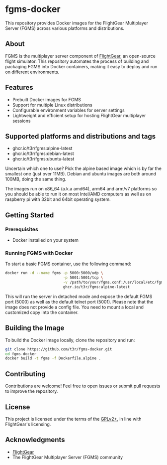 # fgms-docker

This repository provides Docker images for the FlightGear Multiplayer Server (FGMS) across various platforms and distributions.

## About
FGMS is the multiplayer server component of [FlightGear](https://www.flightgear.org/), an open-source flight simulator. This repository automates the process of building and packaging FGMS into Docker containers, making it easy to deploy and run on different environments.

## Features
- Prebuilt Docker images for FGMS
- Support for multiple Linux distributions
- Configurable environment variables for server settings
- Lightweight and efficient setup for hosting FlightGear multiplayer sessions

## Supported platforms and distributions and tags
- ghcr.io/t3r/fgms:alpine-latest
- ghcr.io/t3r/fgms:debian-latest
- ghcr.io/t3r/fgms:ubuntu-latest

Uncertain which one to use? Pick the alpine based image which is by far the smallest one (just over 11MB). Debian and ubuntu images are both around 100MB, doing the same thing.

The images run on x86_64 (a.k.a amd64), arm64 and arm/v7 platforms so you should be able to run it on most Intel/AMD computers as well as on raspberry pi with 32bit and 64bit operating system.

## Getting Started

### Prerequisites
- Docker installed on your system

### Running FGMS with Docker
To start a basic FGMS container, use the following command:
```sh
docker run -d --name fgms -p 5000:5000/udp \
                          -p 5001:5001/tcp \
                          -v /path/to/your/fgms.conf:/usr/local/etc/fgms.conf:ro \
                          ghcr.io/t3r/fgms:alpine-latest
```
This will run the server in detached mode and expose the default FGMS port (5000) as well as the default telnet port (5001). Please
note that the image does not provide a config file. You need to mount a local and customized copy into the container.

## Building the Image
To build the Docker image locally, clone the repository and run:
```sh
git clone https://github.com/t3r/fgms-docker.git
cd fgms-docker
docker build -t fgms -f Dockerfile.alpine .
```

## Contributing
Contributions are welcome! Feel free to open issues or submit pull requests to improve the repository.

## License
This project is licensed under the terms of the [GPLv2+](https://www.gnu.org/licenses/old-licenses/gpl-2.0.html), in line with FlightGear's licensing.

## Acknowledgments
- [FlightGear](https://www.flightgear.org/)
- The FlightGear Multiplayer Server (FGMS) community

